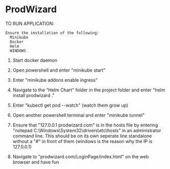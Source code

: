 # ProdWizard
TO RUN APPLICATION:

    Ensure the installation of the following:
      Minikube
      Docker
      Helm
      WINDOWS

  1. Start docker daemon

  2. Open powershell and enter "minikube start"

  3. Enter "minikube addons enable ingress"

  4. Navigate to the "Helm Chart" folder in the project folder and enter "helm install prodwizard ."

  4. Enter "kubectl get pod --watch" (watch them grow up)

  5. Open another powershell terminal and enter "minikube tunnel"

  6. Ensure that "127.0.0.1 prodwizard.com" is in the hosts file by entering "notepad C:\Windows\System32\drivers\etc\hosts" in an administrator command line. This should be on its own seperate line standalone without a "#" in front of them (windows is the reason why the IP is 127.0.0.1)

  7. Navigate to "prodwizard.com/LoginPage/index.html" on the web browser and have fun
